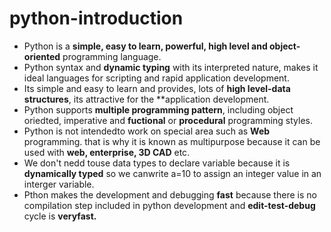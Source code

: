 # python-introduction
- Python is a **simple, easy to learn, powerful, high level and object-oriented** programming language.
- Python syntax and **dynamic typing** with its interpreted nature, makes it ideal languages for  scripting and rapid application development.
- Its simple and easy to learn and provides, lots of **high level-data structures**, its attractive for the **application development.
- Python supports **multiple programming pattern**, including object oriedted, imperative and **fuctional** or **procedural** programming styles.
- Python is not intendedto work on special area such as **Web** programming. that is why it is known as multipurpose because it can be used with **web, enterprise, 3D CAD** etc.
- We don't nedd touse data types to declare variable because it is **dynamically typed** so we canwrite a=10 to assign an integer value in an interger variable.
- Pthon makes the development and debugging **fast** because there is no compilation step included in python development and **edit-test-debug** cycle is **veryfast.**
